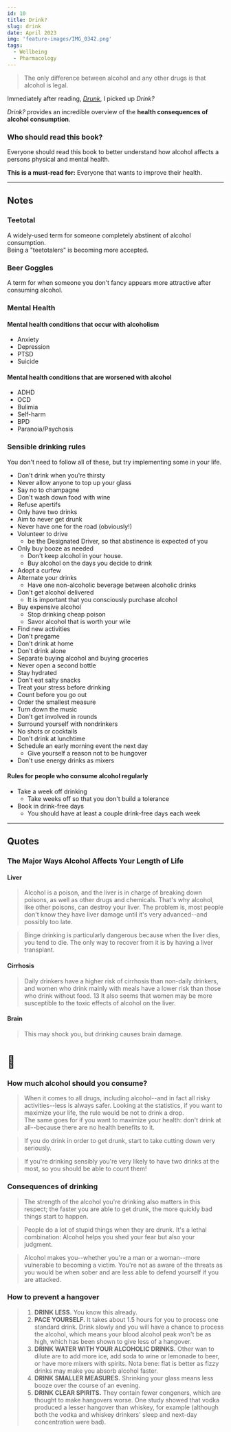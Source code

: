 ```yaml
---
id: 10
title: Drink?
slug: drink
date: April 2023
img: 'feature-images/IMG_0342.png'
tags:
  - Wellbeing
  - Pharmacology
---
```


> The only difference between alcohol and any other drugs is that alcohol is legal.


Immediately after reading, *[Drunk](/books/drunk)*, I picked up *Drink?*

*Drink?* provides an incredible overview of the **health consequences of alcohol consumption**.

<!--more-->

### Who should read this book?
Everyone should read this book to better understand how alcohol affects a persons physical and mental health.

**This is a must-read for:** Everyone that wants to improve their health.

---

## Notes
### Teetotal
A widely-used term for someone completely abstinent of alcohol consumption. \
Being a "teetotalers" is becoming more accepted.

### Beer Goggles
A term for when someone you don't fancy appears more attractive after consuming alcohol.

### Mental Health
#### Mental health conditions that occur with alcoholism
- Anxiety
- Depression
- PTSD
- Suicide

#### Mental health conditions that are worsened with alcohol
- ADHD
- OCD
- Bulimia
- Self-harm
- BPD
- Paranoia/Psychosis


### Sensible drinking rules
You don't need to follow all of these, but try implementing some in your life.

- Don't drink when you're thirsty
- Never allow anyone to top up your glass
- Say no to champagne
- Don't wash down food with wine
- Refuse apertifs
- Only have two drinks
- Aim to never get drunk
- Never have one for the road (obviously!)
- Volunteer to drive
  - be the Designated Driver, so that abstinence is expected of you
- Only buy booze as needed
  - Don't keep alcohol in your house.
  - Buy alcohol on the days you decide to drink
- Adopt a curfew
- Alternate your drinks
  - Have one non-alcoholic beverage between alcoholic drinks
- Don't get alcohol delivered
  - It is important that you consciously purchase alcohol
- Buy expensive alcohol
  - Stop drinking cheap poison
  - Savor alcohol that is worth your wile
- Find new activities
- Don't pregame
- Don't drink at home
- Don't drink alone
- Separate buying alcohol and buying groceries
- Never open a second bottle
- Stay hydrated
- Don't eat salty snacks
- Treat your stress before drinking
- Count before you go out
- Order the smallest measure
- Turn down the music
- Don't get involved in rounds
- Surround yourself with nondrinkers
- No shots or cocktails
- Don't drink at lunchtime
- Schedule an early morning event the next day
  - Give yourself a reason not to be hungover
- Don't use energy drinks as mixers


#### Rules for people who consume alcohol regularly
- Take a week off drinking
  - Take weeks off so that you don't build a tolerance
- Book in drink-free days
  - You should have at least a couple drink-free days each week


---

## Quotes

### The Major Ways Alcohol Affects Your Length of Life
#### Liver
> Alcohol is a poison, and the liver is in charge of breaking down poisons, as well as other drugs and chemicals. That's why alcohol, like other poisons, can destroy your liver. The problem is, most people don't know they have liver damage until it's very advanced--and possibly too late.

> Binge drinking is particularly dangerous because when the liver dies, you tend to die. The only way to recover from it is by having a liver transplant.

#### Cirrhosis
> Daily drinkers have a higher risk of cirrhosis than non-daily drinkers, and women who drink mainly with meals have a lower risk than those who drink without food. 13 It also seems that women may be more susceptible to the toxic effects of alcohol on the liver.

#### Brain
> This may shock you, but drinking causes brain damage.
# 🤯

### How much alcohol should you consume?
> When it comes to all drugs, including alcohol--and in fact all risky activities--less is always safer. Looking at the statistics, if you want to maximize your life, the rule would be not to drink a drop. \
> The same goes for if you want to maximize your health: don't drink at all--because there are no health benefits to it.

> If you do drink in order to get drunk, start to take cutting down very seriously.

> If you're drinking sensibly you're very likely to have two drinks at the most, so you should be able to count them!


### Consequences of drinking
> The strength of the alcohol you're drinking also matters in this respect; the faster you are able to get drunk, the more quickly bad things start to happen.

> People do a lot of stupid things when they are drunk. It's a lethal combination: Alcohol helps you shed your fear but also your judgment.

> Alcohol makes you--whether you're a man or a woman--more vulnerable to becoming a victim. You're not as aware of the threats as you would be when sober and are less able to defend yourself if you are attacked.

### How to prevent a hangover
> 1. **DRINK LESS.** You know this already.
> 1. **PACE YOURSELF.** It takes about 1.5 hours for you to process one standard drink. Drink slowly and you will have a chance to process the alcohol, which means your blood alcohol peak won't be as high, which has been shown to give less of a hangover.
> 1. **DRINK WATER WITH YOUR ALCOHOLIC DRINKS.** Other wan to dilute are to add more ice, add soda to wine or lemonade to beer, or have more mixers with spirits. Nota bene: flat is better as fizzy drinks may make you absorb alcohol faster.
> 1. **DRINK SMALLER MEASURES.** Shrinking your glass means less booze over the course of an evening.
> 1. **DRINK CLEAR SPIRITS.** They contain fewer congeners, which are thought to make hangovers worse. One study showed that vodka produced a lesser hangover than whiskey, for example (although both the vodka and whiskey drinkers' sleep and next-day concentration were bad).
